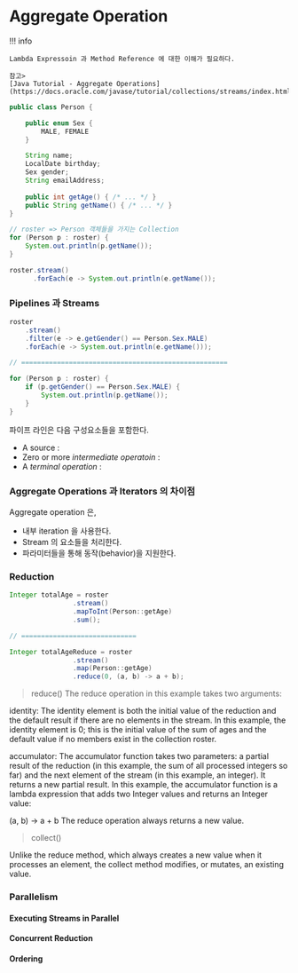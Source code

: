 # Aggregate Operation

!!! info

    Lambda Expressoin 과 Method Reference 에 대한 이해가 필요하다.

    참고>
    [Java Tutorial - Aggregate Operations](https://docs.oracle.com/javase/tutorial/collections/streams/index.html)



``` java
public class Person {

    public enum Sex {
        MALE, FEMALE
    }

    String name;
    LocalDate birthday;
    Sex gender;
    String emailAddress;
    
    public int getAge() { /* ... */ }
    public String getName() { /* ... */ }
}
```

``` java
// roster => Person 객체들을 가지는 Collection 
for (Person p : roster) {
    System.out.println(p.getName());
}

roster.stream()
      .forEach(e -> System.out.println(e.getName());
```

### Pipelines 과 Streams

``` java
roster
    .stream()
    .filter(e -> e.getGender() == Person.Sex.MALE)
    .forEach(e -> System.out.println(e.getName()));

// ====================================================

for (Person p : roster) {
    if (p.getGender() == Person.Sex.MALE) {
        System.out.println(p.getName());
    }
}
```

파이프 라인은 다음 구성요소들을 포함한다.

- A source :
- Zero or more *intermediate operatoin* :
- A *terminal operation* : 



### Aggregate Operations 과 Iterators 의 차이점

Aggregate operation 은,

- 내부 iteration 을 사용한다.
- Stream 의 요소들을 처리한다.
- 파라미터들을 통해 동작(behavior)을 지원한다.

### Reduction

``` java
Integer totalAge = roster
                .stream()
                .mapToInt(Person::getAge)
                .sum();

// =============================

Integer totalAgeReduce = roster
                .stream()
                .map(Person::getAge)
                .reduce(0, (a, b) -> a + b);
```
> reduce()
The reduce operation in this example takes two arguments:

identity: The identity element is both the initial value of the reduction and the default result if there are no elements in the stream. In this example, the identity element is 0; this is the initial value of the sum of ages and the default value if no members exist in the collection roster.

accumulator: The accumulator function takes two parameters: a partial result of the reduction (in this example, the sum of all processed integers so far) and the next element of the stream (in this example, an integer). It returns a new partial result. In this example, the accumulator function is a lambda expression that adds two Integer values and returns an Integer value:

(a, b) -> a + b
The reduce operation always returns a new value. 

> collect()

Unlike the reduce method, which always creates a new value when it processes an element, the collect method modifies, or mutates, an existing value.


### Parallelism

#### Executing Streams in Parallel

#### Concurrent Reduction

#### Ordering


